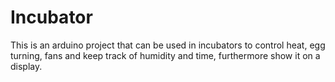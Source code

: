 # Incubator
This is an arduino project that can be used in incubators to control heat, egg turning, fans and keep track of humidity and time, furthermore show it on a display. 
